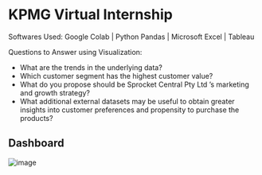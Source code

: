 # KPMG Virtual Internship
Softwares Used: Google Colab | Python Pandas | Microsoft Excel | Tableau

Questions to Answer using Visualization:
- What are the trends in the underlying data?
- Which customer segment has the highest customer value?
- What do you propose should be Sprocket Central Pty Ltd ’s marketing and growth strategy?
- What additional external datasets may be useful to obtain greater insights into customer preferences and propensity to purchase the products?

## Dashboard
![image](https://github.com/Mcraze/KPMG-Virtual-Internship/assets/84672998/7ecf2a9c-8351-45a4-b37e-151e7b583efc)
